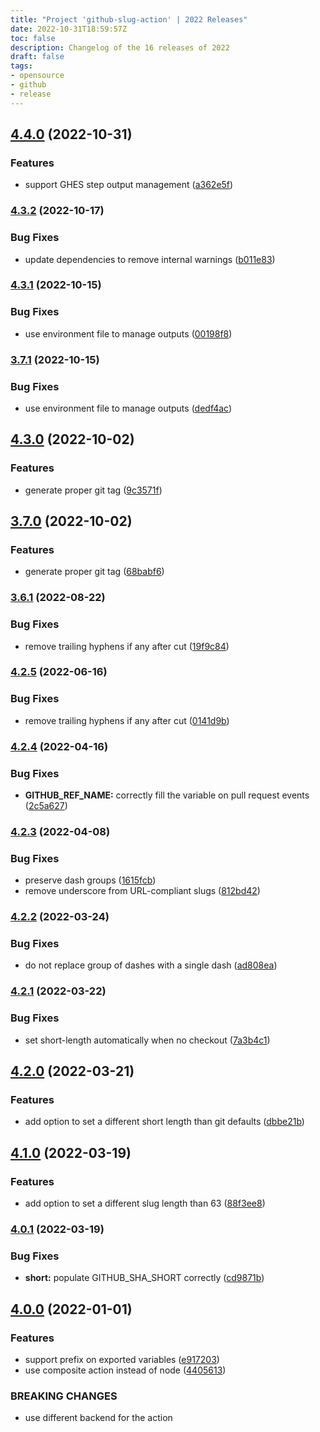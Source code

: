 ```yaml
---
title: "Project 'github-slug-action' | 2022 Releases"
date: 2022-10-31T18:59:57Z
toc: false
description: Changelog of the 16 releases of 2022
draft: false
tags:
- opensource
- github
- release
---
```

## [4.4.0](https://github.com/rlespinasse/github-slug-action/compare/v4.3.2...v4.4.0) (2022-10-31)


### Features

* support GHES step output management ([a362e5f](https://github.com/rlespinasse/github-slug-action/commit/a362e5fb42057a3a23a62218b050838f1bacca5d))



### [4.3.2](https://github.com/rlespinasse/github-slug-action/compare/v4.3.1...v4.3.2) (2022-10-17)


### Bug Fixes

* update dependencies to remove internal warnings ([b011e83](https://github.com/rlespinasse/github-slug-action/commit/b011e83cf8cb29e22dda828db30586691ae164e4))



### [4.3.1](https://github.com/rlespinasse/github-slug-action/compare/v4.3.0...v4.3.1) (2022-10-15)


### Bug Fixes

* use environment file to manage outputs ([00198f8](https://github.com/rlespinasse/github-slug-action/commit/00198f89920d4454e37e4b27af2b7a8eba79c530))



### [3.7.1](https://github.com/rlespinasse/github-slug-action/compare/v3.7.0...v3.7.1) (2022-10-15)


### Bug Fixes

* use environment file to manage outputs ([dedf4ac](https://github.com/rlespinasse/github-slug-action/commit/dedf4ac5bbb50aeb6992c8323d2862843079f1b4))



## [4.3.0](https://github.com/rlespinasse/github-slug-action/compare/v4.2.5...v4.3.0) (2022-10-02)


### Features

* generate proper git tag ([9c3571f](https://github.com/rlespinasse/github-slug-action/commit/9c3571fd3dba541bfdaebc001482a49a1c1f136a))



## [3.7.0](https://github.com/rlespinasse/github-slug-action/compare/v3.6.1...v3.7.0) (2022-10-02)


### Features

* generate proper git tag ([68babf6](https://github.com/rlespinasse/github-slug-action/commit/68babf69b34f4c4b556ea350616c5408d627937e))



### [3.6.1](https://github.com/rlespinasse/github-slug-action/compare/3.6.0...3.6.1) (2022-08-22)


### Bug Fixes

* remove trailing hyphens if any after cut ([19f9c84](https://github.com/rlespinasse/github-slug-action/commit/19f9c84ac61b17071a3cfc4ae984ac0e2ba1cdae))



### [4.2.5](https://github.com/rlespinasse/github-slug-action/compare/4.2.4...4.2.5) (2022-06-16)


### Bug Fixes

* remove trailing hyphens if any after cut ([0141d9b](https://github.com/rlespinasse/github-slug-action/commit/0141d9b38d1f21c3b3de63229e20b7b0ad7ef0f4))



### [4.2.4](https://github.com/rlespinasse/github-slug-action/compare/4.2.3...4.2.4) (2022-04-16)


### Bug Fixes

* **GITHUB_REF_NAME:** correctly fill the variable on pull request events ([2c5a627](https://github.com/rlespinasse/github-slug-action/commit/2c5a6278614844fde520a26c2b4d2f0ff93211bb))



### [4.2.3](https://github.com/rlespinasse/github-slug-action/compare/4.2.2...4.2.3) (2022-04-08)


### Bug Fixes

* preserve dash groups ([1615fcb](https://github.com/rlespinasse/github-slug-action/commit/1615fcb48b5315152b3733b7bed1a9f5dfada6e3))
* remove underscore from URL-compliant slugs ([812bd42](https://github.com/rlespinasse/github-slug-action/commit/812bd42f949c47e86a2d7402403fbaf32a2f8abb))



### [4.2.2](https://github.com/rlespinasse/github-slug-action/compare/4.2.1...4.2.2) (2022-03-24)


### Bug Fixes

* do not replace group of dashes with a single dash ([ad808ea](https://github.com/rlespinasse/github-slug-action/commit/ad808ea8b29ef8666287403953bec2f1607dfb97))



### [4.2.1](https://github.com/rlespinasse/github-slug-action/compare/4.2.0...4.2.1) (2022-03-22)


### Bug Fixes

* set short-length automatically when no checkout ([7a3b4c1](https://github.com/rlespinasse/github-slug-action/commit/7a3b4c1766ad8e6d23ab37d33417392509ff84e2))



## [4.2.0](https://github.com/rlespinasse/github-slug-action/compare/4.1.0...4.2.0) (2022-03-21)


### Features

* add option to set a different short length than git defaults ([dbbe21b](https://github.com/rlespinasse/github-slug-action/commit/dbbe21b72b96929fe6e67275c332f43599b31274))



## [4.1.0](https://github.com/rlespinasse/github-slug-action/compare/4.0.1...4.1.0) (2022-03-19)


### Features

* add option to set a different slug length than 63 ([88f3ee8](https://github.com/rlespinasse/github-slug-action/commit/88f3ee8f6f5d1955de92f1fe2fdb301fd40207c6))



### [4.0.1](https://github.com/rlespinasse/github-slug-action/compare/4.0.0...4.0.1) (2022-03-19)


### Bug Fixes

* **short:** populate GITHUB_SHA_SHORT correctly ([cd9871b](https://github.com/rlespinasse/github-slug-action/commit/cd9871b66e11e9562e3f72469772fe100be4c95a))



## [4.0.0](https://github.com/rlespinasse/github-slug-action/compare/3.6.0...4.0.0) (2022-01-01)


### Features

* support prefix on exported variables ([e917203](https://github.com/rlespinasse/github-slug-action/commit/e91720375fabdc429de28c07771ae4c5c45bf474))
* use composite action instead of node ([4405613](https://github.com/rlespinasse/github-slug-action/commit/4405613430a36050b4b8f92bc56482ca7ad87417))


### BREAKING CHANGES

* use different backend for the action



